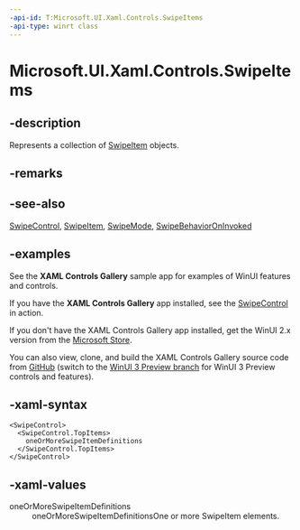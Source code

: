 ```yaml
---
-api-id: T:Microsoft.UI.Xaml.Controls.SwipeItems
-api-type: winrt class
---
```

<!-- Class syntax.
public class SwipeItems : DependencyObject, DependencyObject, IIterable<SwipeItem>, IVector<SwipeItem>
-->

# Microsoft.UI.Xaml.Controls.SwipeItems


## -description

Represents a collection of [SwipeItem](swipeitem.md) objects.


## -remarks


## -see-also

[SwipeControl](swipecontrol.md), [SwipeItem](swipeitem.md), [SwipeMode](swipemode.md), [SwipeBehaviorOnInvoked](swipebehavioroninvoked.md)

## -examples

See the **XAML Controls Gallery** sample app for examples of WinUI features and controls.

If you have the **XAML Controls Gallery** app installed, see the [SwipeControl](xamlcontrolsgallery:/item/SwipeControl) in action.

If you don't have the XAML Controls Gallery app installed, get the WinUI 2.x version from the [Microsoft Store](https://www.microsoft.com/p/xaml-controls-gallery/9msvh128x2zt).

You can also view, clone, and build the XAML Controls Gallery source code from [GitHub](https://github.com/Microsoft/Xaml-Controls-Gallery) (switch to the [WinUI 3 Preview branch](https://github.com/microsoft/Xaml-Controls-Gallery/tree/winui3preview) for WinUI 3 Preview controls and features).

## -xaml-syntax

```xaml
<SwipeControl>
  <SwipeControl.TopItems>
    oneOrMoreSwipeItemDefinitions
  </SwipeControl.TopItems>
</SwipeControl>
```

## -xaml-values

<dl><dt>oneOrMoreSwipeItemDefinitions</dt><dd>oneOrMoreSwipeItemDefinitionsOne or more SwipeItem elements.</dd>
</dl>
